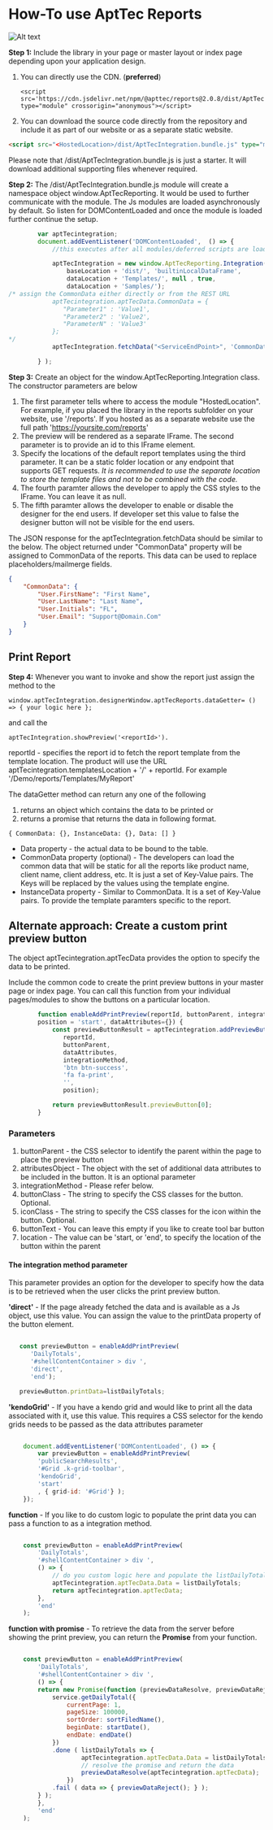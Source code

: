 # How-To use AptTec Reports

![Alt text](https://file+.vscode-resource.vscode-cdn.net/d%3A/GitHub/HTML%20Report%20Generator/diagrams/ClientReportingFlow.drawio.svg?raw=true&sanitize=true "Solution")

**Step 1:** Include the library in your page or master layout or index page depending upon your application design.

1. You can directly use the CDN. (**preferred**)
   ```
   <script src='https://cdn.jsdelivr.net/npm/@apttec/reports@2.0.8/dist/AptTecIntegration.bundle.js' type="module" crossorigin="anonymous"></script>
   ```
2. You can download the source code directly from the repository and include it as part of our website or as a separate static website.

```html
<script src="<HostedLocation>/dist/AptTecIntegration.bundle.js" type="module" crossorigin="anonymous"></script>
```

Please note that /dist/AptTecIntegration.bundle.js is just a starter. It will download additional supporting files whenever required.

**Step 2:** The /dist/AptTecIntegration.bundle.js module will create a namespace object window.AptTecReporting. It would be used to further communicate with the module. The Js modules are loaded asynchronously by default. So listen for DOMContentLoaded and once the module is loaded further continue the setup.

```js
        var aptTecintegration;
        document.addEventListener('DOMContentLoaded',  () => {
            //this executes after all modules/deferred scripts are loaded

            aptTecIntegration = new window.AptTecReporting.Integration(
                baseLocation + 'dist/', 'builtinLocalDataFrame', 
                dataLocation + 'Templates/', null , true,
                dataLocation + 'Samples/');
/* assign the CommonData either directly or from the REST URL
            aptTecintegration.aptTecData.CommonData = {
               "Parameter1" : 'Value1',
               "Parameter2" : 'Value2',
               "ParameterN" : 'Value3'
            };
*/
            aptTecIntegration.fetchData("<ServiceEndPoint>", 'CommonData', 'CommonData');

        } );
```

**Step 3:** Create an object for the window.AptTecReporting.Integration class. The constructor parameters are below

1. The first parameter tells where to access the module "HostedLocation". For example, if you placed the library in the reports subfolder on your website, use '/reports'. If you hosted as as a separate website use the full path 'https://yoursite.com/reports'
2. The preview will be rendered as a separate IFrame. The second parameter is to provide an id to this IFrame element.
3. Specify the locations of the default report templates using the third parameter. It can be a static folder location or any endpoint that supports GET requests.
   *It is recommended to use the separate location to store the template files and not to be combined with the code.*
4. The fourth paramter allows the developer to apply the CSS styles to the IFrame. You can leave it as null.
5. The fifth paramter allows the developer to enable or disable the designer for the end users. If developer set this value to false the designer button will not be visible for the end users.

The JSON response for the aptTecIntegration.fetchData should be similar to the below. The object returned under "CommonData" property will be assigned to CommonData of the reports. This data can be used to replace placeholders/mailmerge fields.

```json
{
    "CommonData": {
        "User.FirstName": "First Name",
        "User.LastName": "Last Name",
        "User.Initials": "FL",
        "User.Email": "Support@Domain.Com"
    }
}
```


## Print Report

**Step 4:** Whenever you want to invoke and show the report just assign the method to the

```
window.aptTecIntegration.designerWindow.aptTecReports.dataGetter= () => { your logic here };
```

 and call the

```
aptTecIntegration.showPreview('<reportId>').
```

reportId - specifies the report id to fetch the report template from the template location. The product will use the URL aptTecintegration.templatesLocation + '/' + reportId. For example '/Demo/reports/Templates/MyReport'

The dataGetter method can return any one of the following

1. returns an object which contains the data to be printed or
2. returns a promise that returns the data in following format.

```
{ CommonData: {}, InstanceData: {}, Data: [] }
```

* Data property - the actual data to be bound to the table.
* CommonData property (optional) - The developers can load the common data that will be static for all the reports like product name, client name, client address, etc. It is just a set of Key-Value pairs. The Keys will be replaced by the values using the template engine.
* InstanceData property - Similar to CommonData. It is a set of Key-Value pairs. To provide the template paramters specific to the report.

## Alternate approach: Create a custom print preview button

The object aptTecintegration.aptTecData provides the option to specify the data to be printed.

Include the common code to create the print preview buttons in your master page or index page. You can call this function from your individual pages/modules to show the buttons on a particular location.

```javascript
        function enableAddPrintPreview(reportId, buttonParent, integrationMethod, 
        position = 'start', dataAttributes={}) {
            const previewButtonResult = aptTecintegration.addPreviewButton(
               reportId, 
               buttonParent, 
               dataAttributes, 
               integrationMethod, 
               'btn btn-success', 
               'fa fa-print', 
               '', 
               position);

            return previewButtonResult.previewButton[0];
        }
```

### Parameters

1. buttonParent - the CSS selector to identify the parent within the page to place the preview button
2. attributesObject - The object with the set of additional data attributes to be included in the button. It is an optional parameter
3. integrationMethod - Please refer below.
4. buttonClass - The string to specify the CSS classes for the button. Optional.
5. iconClass - The string to specify the CSS classes for the icon within the button. Optional.
6. buttonText - You can leave this empty if you like to create tool bar button
7. location - The value can be 'start, or 'end', to specify the location of the button within the parent

#### **The integration method parameter**

This parameter provides an option for the developer to specify how the data is to be retrieved when the user clicks the print preview button.

**'direct'** - If the page already fetched the data and is available as a Js object, use this value. You can assign the value to the printData property of the button element.

```javascript

   const previewButton = enableAddPrintPreview(
      'DailyTotals', 
      '#shellContentContainer > div ', 
      'direct',
      'end');

   previewButton.printData=listDailyTotals;
```

**'kendoGrid'** - If you have a kendo grid and would like to print all the data associated with it, use this value. This requires a CSS selector for the kendo grids needs to be passed as the data attributes parameter

```javascript

    document.addEventListener('DOMContentLoaded', () => { 
        var previewButton = enableAddPrintPreview(
        'publicSearchResults', 
        '#Grid .k-grid-toolbar', 
        'kendoGrid', 
        'start'
        , { grid-id: '#Grid'} );
    });

```

**function** - If you like to do custom logic to populate the print data you can pass a function to as a integration method.

```javascript

    const previewButton = enableAddPrintPreview(
        'DailyTotals', 
        '#shellContentContainer > div ', 
        () => { 
            // do you custom logic here and populate the listDailyTotals
            aptTecintegration.aptTecData.Data = listDailyTotals; 
            return aptTecintegration.aptTecData;
        }, 
        'end'
    );

```

**function with promise** - To retrieve the data from the server before showing the print preview, you can return the **Promise** from your function.

```javascript

    const previewButton = enableAddPrintPreview(
        'DailyTotals', 
        '#shellContentContainer > div ', 
        () => { 
        return new Promise(function (previewDataResolve, previewDataReject) {
            service.getDailyTotal({
                currentPage: 1,
                pageSize: 100000,
                sortOrder: sortFiledName(),
                beginDate: startDate(),
                endDate: endDate()
            })
            .done ( listDailyTotals => { 
                    aptTecintegration.aptTecData.Data = listDailyTotals;
                    // resolve the promise and return the data
                    previewDataResolve(aptTecintegration.aptTecData);
                })
            .fail ( data => { previewDataReject(); } );
        } );
        }, 
        'end'
    );

```
